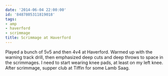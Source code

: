 ```yaml
---
date: '2014-06-04 22:00:00'
id: '8487805311819018'
tags:
- amp
- haverford
- scrimmage
title: Scrimmage at Haverford
---
```


Played a bunch of 5v5 and then 4v4 at Haverford. Warmed up with the warning track drill, then emphasized deep cuts and deep throws to space in the scrimmages. I need to start wearing knee pads, at least on my left knee. After scrimmage, supper club at Tiffin for some Lamb Saag.
